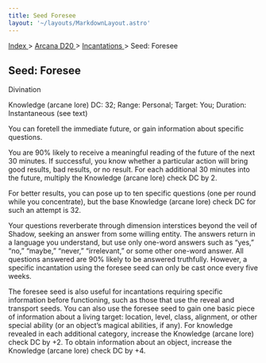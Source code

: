 ```yaml
---
title: Seed Foresee
layout: '~/layouts/MarkdownLayout.astro'
---
```


[ Index ](/) > [ Arcana D20 ](/arcana.d20.srd) > [ Incantations ](/arcana.d20.srd/incantations) > Seed: Foresee

##  Seed: Foresee

Divination

Knowledge (arcane lore) DC: 32; Range: Personal; Target: You; Duration:
Instantaneous (see text)

You can foretell the immediate future, or gain information about specific
questions.

You are 90% likely to receive a meaningful reading of the future of the next
30 minutes. If successful, you know whether a particular action will bring
good results, bad results, or no result. For each additional 30 minutes into
the future, multiply the Knowledge (arcane lore) check DC by 2.

For better results, you can pose up to ten specific questions (one per round
while you concentrate), but the base Knowledge (arcane lore) check DC for such
an attempt is 32.

Your questions reverberate through dimension interstices beyond the veil of
Shadow, seeking an answer from some willing entity. The answers return in a
language you understand, but use only one-word answers such as “yes,” “no,”
“maybe,” “never,” “irrelevant,” or some other one-word answer. All questions
answered are 90% likely to be answered truthfully. However, a specific
incantation using the foresee seed can only be cast once every five weeks.

The foresee seed is also useful for incantations requiring specific
information before functioning, such as those that use the reveal and
transport seeds. You can also use the foresee seed to gain one basic piece of
information about a living target: location, level, class, alignment, or other
special ability (or an object’s magical abilities, if any). For knowledge
revealed in each additional category, increase the Knowledge (arcane lore)
check DC by +2. To obtain information about an object, increase the Knowledge
(arcane lore) check DC by +4.

